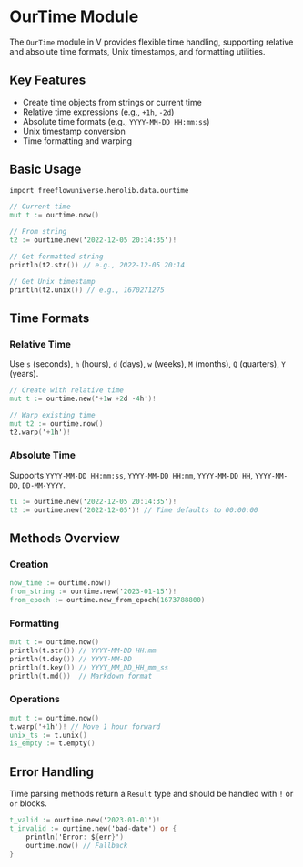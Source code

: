 # OurTime Module

The `OurTime` module in V provides flexible time handling, supporting relative and absolute time formats, Unix timestamps, and formatting utilities.

## Key Features
- Create time objects from strings or current time
- Relative time expressions (e.g., `+1h`, `-2d`)
- Absolute time formats (e.g., `YYYY-MM-DD HH:mm:ss`)
- Unix timestamp conversion
- Time formatting and warping

## Basic Usage

```v
import freeflowuniverse.herolib.data.ourtime

// Current time
mut t := ourtime.now()

// From string
t2 := ourtime.new('2022-12-05 20:14:35')!

// Get formatted string
println(t2.str()) // e.g., 2022-12-05 20:14

// Get Unix timestamp
println(t2.unix()) // e.g., 1670271275
```

## Time Formats

### Relative Time

Use `s` (seconds), `h` (hours), `d` (days), `w` (weeks), `M` (months), `Q` (quarters), `Y` (years).

```v
// Create with relative time
mut t := ourtime.new('+1w +2d -4h')!

// Warp existing time
mut t2 := ourtime.now()
t2.warp('+1h')!
```

### Absolute Time

Supports `YYYY-MM-DD HH:mm:ss`, `YYYY-MM-DD HH:mm`, `YYYY-MM-DD HH`, `YYYY-MM-DD`, `DD-MM-YYYY`.

```v
t1 := ourtime.new('2022-12-05 20:14:35')!
t2 := ourtime.new('2022-12-05')! // Time defaults to 00:00:00
```

## Methods Overview

### Creation

```v
now_time := ourtime.now()
from_string := ourtime.new('2023-01-15')!
from_epoch := ourtime.new_from_epoch(1673788800)
```

### Formatting

```v
mut t := ourtime.now()
println(t.str()) // YYYY-MM-DD HH:mm
println(t.day()) // YYYY-MM-DD
println(t.key()) // YYYY_MM_DD_HH_mm_ss
println(t.md())  // Markdown format
```

### Operations

```v
mut t := ourtime.now()
t.warp('+1h')! // Move 1 hour forward
unix_ts := t.unix()
is_empty := t.empty()
```

## Error Handling

Time parsing methods return a `Result` type and should be handled with `!` or `or` blocks.

```v
t_valid := ourtime.new('2023-01-01')!
t_invalid := ourtime.new('bad-date') or {
    println('Error: ${err}')
    ourtime.now() // Fallback
}
